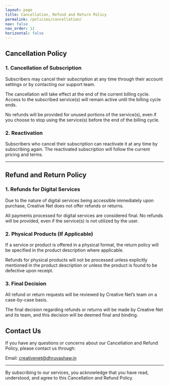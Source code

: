 ```yaml
---
layout: page
title: Cancellation, Refund and Return Policy
permalink: /policies/cancellation/
nav: false
nav_order: 12
horizontal: false
---
```


## Cancellation Policy

### 1. Cancellation of Subscription

Subscribers may cancel their subscription at any time through their account settings or by contacting our support team.

The cancellation will take effect at the end of the current billing cycle. Access to the subscribed service(s) will remain active until the billing cycle ends.

No refunds will be provided for unused portions of the service(s), even if you choose to stop using the service(s) before the end of the billing cycle.

### 2. Reactivation

Subscribers who cancel their subscription can reactivate it at any time by subscribing again. The reactivated subscription will follow the current pricing and terms.

---

## Refund and Return Policy

### 1. Refunds for Digital Services

Due to the nature of digital services being accessible immediately upon purchase, Creative Net does not offer refunds or returns.

All payments processed for digital services are considered final. No refunds will be provided, even if the service(s) is not utilized by the user.

### 2. Physical Products (If Applicable)

If a service or product is offered in a physical format, the return policy will be specified in the product description where applicable.

Refunds for physical products will not be processed unless explicitly mentioned in the product description or unless the product is found to be defective upon receipt.

### 3. Final Decision

All refund or return requests will be reviewed by Creative Net’s team on a case-by-case basis.

The final decision regarding refunds or returns will be made by Creative Net and its team, and this decision will be deemed final and binding.

## Contact Us

If you have any questions or concerns about our Cancellation and Refund Policy, please contact us through:

Email: [creativenet@dhruvashaw.in](mailto:creativenet@dhruvashaw.in)

---

By subscribing to our services, you acknowledge that you have read, understood, and agree to this Cancellation and Refund Policy.
